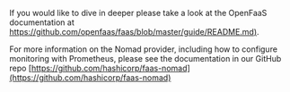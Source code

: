 If you would like to dive in deeper please take a look at the OpenFaaS documentation at [https://github.com/openfaas/faas/blob/master/guide/README.md)](https://github.com/openfaas/faas/blob/master/guide/README.md).

For more information on the Nomad provider, including how to configure monitoring with Prometheus, please see the documentation in our GitHub repo [https://github.com/hashicorp/faas-nomad](https://github.com/hashicorp/faas-nomad)
